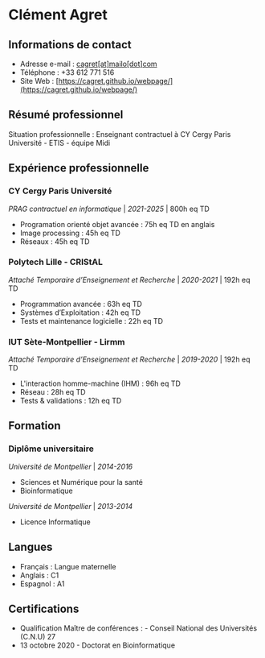 # Clément Agret

## Informations de contact

- Adresse e-mail : [cagret[at]mailo[dot]com](mailto:cagret@mailo.com)
- Téléphone : +33 612 771 516
- Site Web : [https://cagret.github.io/webpage/](https://cagret.github.io/webpage/)

## Résumé professionnel

Situation professionnelle : Enseignant contractuel à CY Cergy Paris Université - ETIS - équipe Midi

## Expérience professionnelle

### CY Cergy Paris Université

*PRAG contractuel en informatique* | *2021-2025* | 800h eq TD

- Programation orienté objet avancée : 75h eq TD en anglais
- Image processing : 45h eq TD
- Réseaux : 45h eq TD

### Polytech Lille - CRIStAL

*Attaché Temporaire d’Enseignement et Recherche* | *2020-2021* | 192h eq TD

- Programmation avancée : 63h eq TD
- Systèmes d’Exploitation : 42h eq TD
- Tests et maintenance logicielle : 22h eq TD

### IUT Sète-Montpellier - Lirmm

*Attaché Temporaire d’Enseignement et Recherche* | *2019-2020* | 192h eq TD

- L'interaction homme-machine (IHM) : 96h eq TD
- Réseau : 28h eq TD
- Tests & validations : 12h eq TD

## Formation

### Diplôme universitaire

*Université de Montpellier* | *2014-2016*
- Sciences et Numérique pour la santé
- Bioinformatique

*Université de Montpellier* | *2013-2014*
- Licence Informatique

## Langues

- Français : Langue maternelle
- Anglais : C1
- Espagnol : A1

## Certifications

- Qualification Maître de conférences : - Conseil National des Universités (C.N.U) 27
- 13 octobre 2020 - Doctorat en Bioinformatique
